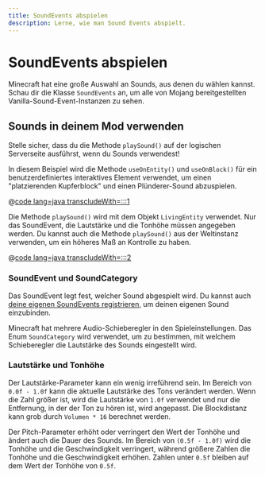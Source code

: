 ```yaml
---
title: SoundEvents abspielen
description: Lerne, wie man Sound Events abspielt.
---
```


# SoundEvents abspielen

Minecraft hat eine große Auswahl an Sounds, aus denen du wählen kannst. Schau dir die Klasse `SoundEvents` an, um alle von Mojang bereitgestellten Vanilla-Sound-Event-Instanzen zu sehen.

## Sounds in deinem Mod verwenden

Stelle sicher, dass du die Methode `playSound()` auf der logischen Serverseite ausführst, wenn du Sounds verwendest!

In diesem Beispiel wird die Methode `useOnEntity()` und `useOnBlock()` für ein benutzerdefiniertes interaktives Element verwendet, um einen "platzierenden Kupferblock" und einen Plünderer-Sound abzuspielen.

@[code lang=java transcludeWith=:::1](@/reference/latest/src/main/java/com/example/docs/item/CustomSoundItem.java)

Die Methode `playSound()` wird mit dem Objekt `LivingEntity` verwendet. Nur das SoundEvent, die Lautstärke und die Tonhöhe müssen angegeben werden. Du kannst auch die Methode `playSound()` aus der Weltinstanz verwenden, um ein höheres Maß an Kontrolle zu haben.

@[code lang=java transcludeWith=:::2](@/reference/latest/src/main/java/com/example/docs/item/CustomSoundItem.java)

### SoundEvent und SoundCategory

Das SoundEvent legt fest, welcher Sound abgespielt wird. Du kannst auch [deine eigenen SoundEvents registrieren](./custom), um deinen eigenen Sound einzubinden.

Minecraft hat mehrere Audio-Schieberegler in den Spieleinstellungen. Das Enum `SoundCategory` wird verwendet, um zu bestimmen, mit welchem Schieberegler die Lautstärke des Sounds eingestellt wird.

### Lautstärke und Tonhöhe

Der Lautstärke-Parameter kann ein wenig irreführend sein. Im Bereich von `0.0f - 1.0f` kann die aktuelle Lautstärke des Tons verändert werden. Wenn die Zahl größer ist, wird die Lautstärke von `1.0f` verwendet und nur die Entfernung, in der der Ton zu hören ist, wird angepasst. Die Blockdistanz kann grob durch `Volumen * 16` berechnet werden.

Der Pitch-Parameter erhöht oder verringert den Wert der Tonhöhe und ändert auch die Dauer des Sounds. Im Bereich von `(0.5f - 1.0f)` wird die Tonhöhe und die Geschwindigkeit verringert, während größere Zahlen die Tonhöhe und die Geschwindigkeit erhöhen. Zahlen unter `0.5f` bleiben auf dem Wert der Tonhöhe von `0.5f`.
